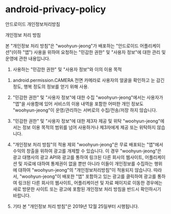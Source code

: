 # android-privacy-policy
안드로이드 개인정보처리방침

개인정보 처리 방침

본 "개인정보 처리 방침"은 "woohyun-jeong"가 배포하는 "안드로이드 어플리케이션"(이하 "앱") 사용을 위하여 요청하는 "민감한 권한" 및 "사용자 정보"에 대한 관리 및 운영에 관한 내용입니다.

1. 사용하는 "민감한 권한" 및 "사용자 정보"와 이의 이용 목적
1) android.permission.CAMERA
전면 카메라로 사용자의 얼굴을 확인하고 눈 감긴정도, 행복 정도의 정보를 얻기 위해 사용.

2. "민감한 권한" 및 "사용자 정보"에 대한 수집
"woohyun-jeong"에서는 사용자가 "앱"을 사용함에 있어 서비스의 이용 내역을 포함한 어떠한 개인 정보도 "woohyun-jeong"이 운영/관리하는 서버로의 수집/전송/저장 하지 않습니다.

3. "민감한 권한" 및 "사용자 정보"에 대한 제3자 제공 및 위탁
"woohyun-jeong"에서는 정보 이용 목적의 범위를 넘어 사용하거나 제3자에게 제공 또는 위탁하지 않습니다.

4. "개인정보 처리 방침"의 적용 제외
"woohyun-jeong"은 무료 배포되는 "앱"에서 수익의 창출을 위하여 광고를 개제할 수 있습니다. 이 경우 "woohyun-jeong"은 광고 대행사의 광고 API와 광고를 통하여 링크된 다른 회사의 웹사이트, 어플리케이션 및 자료에 대하여 통제권이 없을 뿐만 아니라 이들이 개인정보를 수집하는 행위에 대하여 "woohyun-jeong"의 "개인정보처리방침"이 적용되지 않습니다. 따라서, "woohyun-jeong"이 배포한 "앱" 포함하고 있는 광고를 클릭하여 광고를 통하여 링크된 다른 회사의 웹사이트, 어플리케이션 및 자료 페이지로 이동한 경우에는 새로 방문한 사이트 또는 광고에 포함된 개인정보 처리 방침을 반드시 확인하시기 바랍니다.

5. 기타
본 "개인정보 처리 방침"은 2019년 12월 25일부터 시행됩니다.

